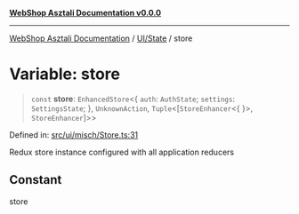 [**WebShop Asztali Documentation v0.0.0**](../../../README.md)

***

[WebShop Asztali Documentation](../../../modules.md) / [UI/State](../README.md) / store

# Variable: store

> `const` **store**: `EnhancedStore`\<\{ `auth`: `AuthState`; `settings`: `SettingsState`; \}, `UnknownAction`, `Tuple`\<\[`StoreEnhancer`\<\{ \}\>, `StoreEnhancer`\]\>\>

Defined in: [src/ui/misch/Store.ts:31](https://github.com/yourusername/webshop_asztali/blob/6cd6b8ff5f7d5531f80a92ddbde9cd7ab8ecd569/src/ui/misch/Store.ts#L31)

Redux store instance configured with all application reducers

## Constant

store

